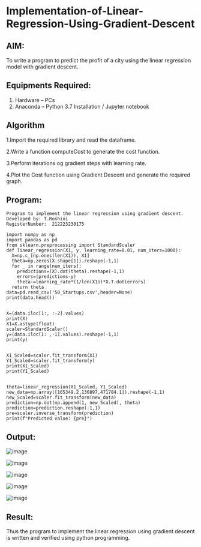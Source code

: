 # Implementation-of-Linear-Regression-Using-Gradient-Descent

## AIM:
To write a program to predict the profit of a city using the linear regression model with gradient descent.

## Equipments Required:
1. Hardware – PCs
2. Anaconda – Python 3.7 Installation / Jupyter notebook

## Algorithm

1.Import the required library and read the dataframe. 

2.Write a function computeCost to generate the cost function.

3.Perform iterations og gradient steps with learning rate. 

4.Plot the Cost function using Gradient Descent and generate the required graph. 

## Program:
```
Program to implement the linear regression using gradient descent.
Developed by: T.Roshini
RegisterNumber:  212223230175

import numpy as np
import pandas as pd
from sklearn.preprocessing import StandardScaler
def linear_regression(X1, y, learning_rate=0.01, num_iters=1000):
  X=np.c_[np.ones(len(X1)), X1]
  theta=np.zeros(X.shape[1]).reshape(-1,1)
  for _ in range(num_iters):
    predictions=(X).dot(theta).reshape(-1,1)
    errors=(predictions-y)
    theta-=learning_rate*(1/len(X1))*X.T.dot(errors)
  return theta
data=pd.read_csv('50_Startups.csv',header=None)
print(data.head())


X=(data.iloc[1:, :-2].values)
print(X)
X1=X.astype(float)
scaler=StandardScaler()
y=(data.iloc[1: ,-1].values).reshape(-1,1)
print(y)


X1_Scaled=scaler.fit_transform(X1)
Y1_Scaled=scaler.fit_transform(y)
print(X1_Scaled)
print(Y1_Scaled)


theta=linear_regression(X1_Scaled, Y1_Scaled)
new_data=np.array([165349.2,136897,471784.1]).reshape(-1,1)
new_Scaled=scaler.fit_transform(new_data)
prediction=np.dot(np.append(1, new_Scaled), theta)
prediction=prediction.reshape(-1,1)
pre=scaler.inverse_transform(prediction)
print(f"Predicted value: {pre}")
```

## Output:

![image](https://github.com/user-attachments/assets/ad48d1d5-a1a8-41a5-b4f3-c6613ce088e2)

![image](https://github.com/user-attachments/assets/8fd46ea2-79e3-48a6-9d98-0ef67c7c7e32)

![image](https://github.com/user-attachments/assets/b4286698-cbd8-4925-b33b-61192178cb6b)

![image](https://github.com/user-attachments/assets/6522a8da-3eea-4f15-9961-c65aadcc5853)

![image](https://github.com/user-attachments/assets/c3b159b8-3ac9-4922-a7b4-8c3742d4c055)

## Result:
Thus the program to implement the linear regression using gradient descent is written and verified using python programming.
